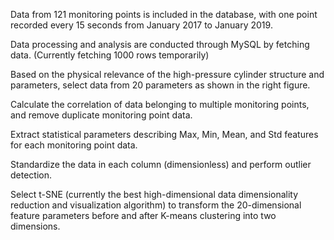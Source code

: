 Data from 121 monitoring points is included in the database, with one point recorded every 15 seconds from January 2017 to January 2019.

Data processing and analysis are conducted through MySQL by fetching data. (Currently fetching 1000 rows temporarily)

Based on the physical relevance of the high-pressure cylinder structure and parameters, select data from 20 parameters as shown in the right figure.

Calculate the correlation of data belonging to multiple monitoring points, and remove duplicate monitoring point data.

Extract statistical parameters describing Max, Min, Mean, and Std features for each monitoring point data.

Standardize the data in each column (dimensionless) and perform outlier detection.

Select t-SNE (currently the best high-dimensional data dimensionality reduction and visualization algorithm) to transform the 20-dimensional feature parameters before and after K-means clustering into two dimensions.





